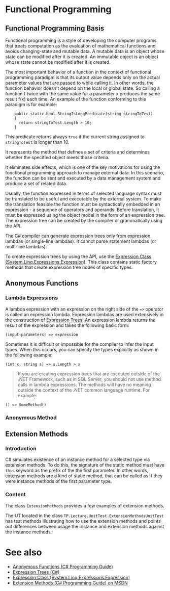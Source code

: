 ﻿<!--
//____________________________________________________________________________________________________________________________________
//
//  Copyright (C) 2023, Mariusz Postol LODZ POLAND.
//
//  To be in touch join the community by pressing the `Watch` button and get started commenting using the discussion panel at
//
//  https://github.com/mpostol/TP/discussions/182
//
//  by introducing yourself and telling us what you do with this community.
//_____________________________________________________________________________________________________________________________________
-->
# Functional Programming

## Functional Programming Basis

Functional programming is a style of developing the computer programs that treats computation as the evaluation of mathematical functions and avoids changing-state and mutable data. A mutable data is an object whose state can be modified after it is created. An immutable object is an object whose state cannot be modified after it is created.

The most important behavior of a function in the context of functional programming paradigm is that its output value depends only on the actual parameter values that are passed to while calling it. In other words, the function behavior doesn't depend on the local or global state. So calling a function f twice with the same value for a parameter x produces the same result f(x) each time. An example of the function conforming to this paradigm is for example:

```
    public static bool StringIsLongPredicate(string stringToTest)
    {
      return stringToTest.Length > 10;
    }
```
This predicate returns always `true` if the current string assigned to `stringToTest` is longer than 10.

It represents the method that defines a set of criteria and determines whether the specified object meets those criteria.

It eliminates side effects, which is one of the key motivations for using the functional programming approach to manage external data. In this scenario, the function can be sent and executed by a data management system and produce a set of related data.

Usually, the function expressed in terms of selected language syntax must be translated to be useful and executable by the external system. To make the translation feasible the function must be syntactically embedded in an expression - a sequence of operators and operands. Before translation, it must be expressed using the object model in the form of an expression tree. The expression tree can be created by the compiler or grammatically using the API. 

The C# compiler can generate expression trees only from expression lambdas (or single-line lambdas). It cannot parse statement lambdas (or multi-line lambdas).

To create expression trees by using the API, use the [Expression Class \(System.Linq.Expressions.Expression\)][ExpressionClass]. This class contains static factory methods that create expression tree nodes of specific types.

## Anonymous Functions 

### Lambda Expressions

A lambda expression with an expression on the right side of the `=>` operator is called an expression lambda. Expression lambdas are used extensively in the construction of [Expression Trees][ET]. An expression lambda returns the result of the expression and takes the following basic form:
```
(input-parameters) => expression
```

Sometimes it is difficult or impossible for the compiler to infer the input types. When this occurs, you can specify the types explicitly as shown in the following example:

```
(int x, string s) => s.Length > x
```

> If you are creating expression trees that are executed outside of the .NET Framework, such as in SQL Server, you should not use method calls in lambda expressions. The methods will have no meaning outside the context of the .NET common language runtime. For example:

```
() => SomeMethod()
```

### Anonymous Method


## Extension Methods

### Introduction

C# simulates existence of an instance method for a selected type via extension methods. To do this, the signature of the static method must have `this` keyword as the prefix of the the first parameter. In other words, extension methods are a kind of static method, that can be called as if they were instance methods of the first parameter type.

### Content

The class `ExtensionMethods` provides a few examples of extension methods.

The UT located in the class `TP.Lecture.UnitTest.ExtensionMethodsUnitTest` has test methods illustrating how to use the extension methods and points out differences between usage the instance and extension methods against the instance methods.

# See also

- [Anonymous Functions (C# Programming Guide)](https://docs.microsoft.com/en-us/dotnet/csharp/programming-guide/statements-expressions-operators/anonymous-functions)
- [Expression Trees (C#)][ET]
- [Expression Class \(System.Linq.Expressions.Expression\)][ExpressionClass] 
- [Extension Methods \(C# Programming Guide\) on MSDN](https://docs.microsoft.com/en-us/dotnet/csharp/programming-guide/classes-and-structs/extension-methods)

[ExpressionClass]:https://docs.microsoft.com/en-us/dotnet/api/system.linq.expressions.expression
[ET]:https://docs.microsoft.com/en-us/dotnet/csharp/programming-guide/concepts/expression-trees/index